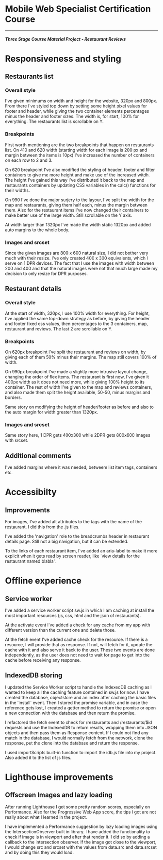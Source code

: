 # Mobile Web Specialist Certification Course
---
#### _Three Stage Course Material Project - Restaurant Reviews_

# Responsiveness and styling

## Restaurants list

### Overall style

I've given minimums on width and height for the website, 320px and 800px. From there I've styled top down by setting some height pixel values for footer and header, while giving the two container elements percentages minus the header and footer sizes. The width is, for start, 100% for everything. The restaurants list is scrollable on Y.

### Breakpoints

First worth mentioning are the two breakpoints that happen on restaurants list. On 410 and 620 width (starting width for each image is 200 px and margin between the items is 10px) I've increased the number of containers on each row to 2 and 3.

On 620 breakpoint I've also modified the styling of header, footer and filter containers to give me more height and make use of the increased witdh. The height I've gained this way I've distributed it back to the map and restaurants containers by updating CSS variables in the calc() functions for their widths.

On 990 I've done the major surjery to the layour, I've split the width for the map and restaurants, giving them half each, minus the margin between them. Also for the restaurant items I've now changed their containers to make better use of the large width. Still scrollable on the Y axis.

At width larger than 1320px I've made the width static 1320px and added auto margins to the whole body.

### Images and srcset

Since the given images are 800 x 600 natural size, I did not bother very much with their resize. I've only created 400 x 300 equivalents, which I serve on 1 DPR devices. The fact that I use the images with width between 200 and 400 and that the natural images were not that much large made my decision to only resize for DPR purposes.

## Restaurant details

### Overall style

At the start of width, 320px, I use 100% width for everything. For height, I've applied the same top-down strategy as before, by giving the header and footer fixed css values, then percentages to the 3 containers, map, restaurant and reviews. The last 2 are scrollable on Y.

### Breakpoints

On 620px breakpoint I've split the restaurant and reviews on width, by giving each of them 50% minus their margins. The map still covers 100% of width.

On 990px breakpoint I've made a slightly more intrusive layout change, changing the order of flex items. The restaurant is first now, I've given it 400px width as it does not need more, while giving 100% height to its container. The rest of width I've given to the map and reviews containers, and also made them split the height available, 50-50, minus margins and borders.

Same story on modifying the height of header/footer as before and also to the auto margin for width greater than 1320px.

### Images and srcset

Same story here, 1 DPR gets 400x300 while 2DPR gets 800x600 images with srcset.

## Additional comments

I've added margins where it was needed, betweem list item tags, containers etc.

# Accessibilty

## Improvements

For images, I've added alt attributes to the tags with the name of the restaurant. I did this from the .js files.

I've added the 'navigation' role to the breadcrumbs header in restaurant details page. Still not a big navigation, but it can be extended.

To the links of each restaurant item, I've added an aria-label to make it more explicit when it gets read by screen reader, like 'view details for the restaurant named blabla'.

# Offline experience

## Service worker

I've added a service worker script sw.js in which I am caching at install the most important resources (js, css, html and the json of restaurants).

At the activate event I've added a check for any cache from my app with different version than the current one and delete those.

At the fetch event I've added cache check for the resource. If there is a resource, I will provide that as response. If not, will fetch for it, update the cache with it and also serve it back to the user. These two events are done independently, as the user does not need to wait for page to get into the cache before receiving any response.

## IndexedDB storing

I updated the Service Worker script to handle the IndexedDB caching as I wanted to keep all the caching feature contained in sw.js for now. I have created the database, objectstore and an index after caching the basic files in the 'install' event. Then I stored the promise variable, and in case the reference gets lost, I created a getter method to return the promise or open a new connection with the database and then return the promise.

I refactored the fetch event to check for /restaurants and /restaurants/$id requests and use the IndexedDB to return results, wrapping them into JSON objects and then pass them as Response content. If I could not find any match in the database, I would normally fetch from the network, clone the response, put the clone into the database and return the response.

I used importScripts built-in function to import the idb.js file into my project. Also added it to the list of js files.

# Lighthouse improvements

## Offscreen Images and lazy loading

After running Lighthouse I got some pretty random scores, especially on Performance. Also for the Progressive Web App score, the tips I got are not really about what I learned in the project.

I have implemented a Performance suggestion by lazy loading images using the IntersectionObserver built in library. I have added the functionality to check if image is in viewport and after that render it. I did so by adding a callback to the intersection observer. If the image got close to the viewport, I would change src and srcset with the values from data.src and data.srcset and by doing this they would load.
